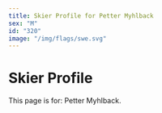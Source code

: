 ```yaml
---
title: Skier Profile for Petter Myhlback
sex: "M"
id: "320"
image: "/img/flags/swe.svg" 
---
```


# Skier Profile

This page is for: Petter Myhlback.
    